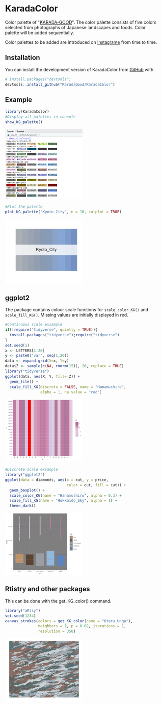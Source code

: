 # KaradaColor

<!-- badges: start -->

<!-- badges: end -->

Color palette of "[KARADA-GOOD](https://www.karada-good.net/)". The color palette consists of five colors selected from photographs of Japanese landscapes and foods. Color palette will be added sequentially.

Color palettes to be added are introduced on [Instagrame](https://www.instagram.com/karadagood/) from time to time.


## Installation

You can install the development version of KaradaColor from [GitHub](https://github.com/) with:

``` r
# install.packages("devtools")
devtools::install_github("KaradaGood/KaradaColor")
```

## Example

``` r
library(KaradaColor)
#Display all palettes in console
show_KG_palette()
```

<img src="man/figures/Show_KG_Palette.png" width="50%"/>

``` r
#Plot the palette
plot_KG_palette("Kyoto_City", n = 10, colplot = TRUE)
```

<img src="man/figures/Plot_KG_Palette.png" width="50%"/>

## ggplot2
The package contains colour scale functions for `scale_color_KG()` and `scale_fill_KG()`. 
Missing values are initially displayed in red.

``` r
#Continuous scale exsample
if(!require("tidyverse", quietly = TRUE)){
  install.packages("tidyverse");require("tidyverse")
}
set.seed(1)
x <- LETTERS[1:20]
y <- paste0("var", seq(1,20))
data <- expand.grid(X=x, Y=y)
data$Z <- sample(c(NA, rnorm(15)), 20, replace = TRUE)
library("tidyverse")
ggplot(data, aes(X, Y, fill= Z)) +
  geom_tile() +
  scale_fill_KG(discrete = FALSE, name = "Hanamushiro",
                alpha = 1, na.value = "red")
```

<img src="man/figures/scale_fill_KG.png" width="50%"/>

``` r
#Discrete scale exsample
library("ggplot2")
ggplot(data = diamonds, aes(x = cut, y = price,
                            color = cut, fill = cut)) +
  geom_boxplot() +
  scale_color_KG(name = "Hanamushiro", alpha = 0.3) +
  scale_fill_KG(name = "Hokkaido_Sky", alpha = 1) +
  theme_dark()
```

<img src="man/figures/scale_color_KG.png" width="50%"/>

## Rtistry and other packages
This can be done with the get_KG_color() command.
``` r
library("aRtsy")
set.seed(1234)
canvas_strokes(colors = get_KG_color(name = "Otaru_Unga"),
               neighbors = 1, p = 0.02, iterations = 1,
               resolution = 350)
```

<img src="man/figures/get_KG_color.png" width="50%"/>
